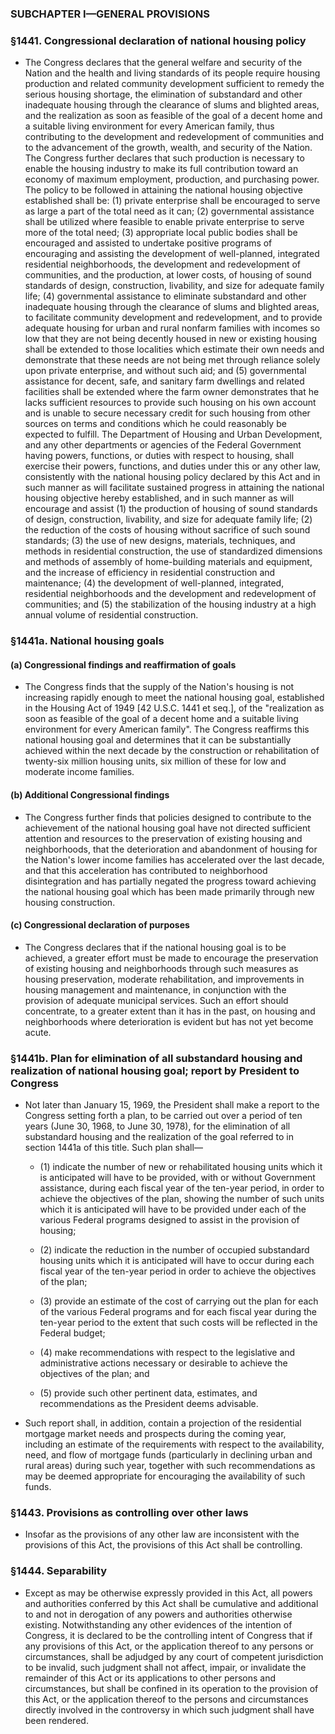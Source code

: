 ### SUBCHAPTER I—GENERAL PROVISIONS

### §1441. Congressional declaration of national housing policy
* The Congress declares that the general welfare and security of the Nation and the health and living standards of its people require housing production and related community development sufficient to remedy the serious housing shortage, the elimination of substandard and other inadequate housing through the clearance of slums and blighted areas, and the realization as soon as feasible of the goal of a decent home and a suitable living environment for every American family, thus contributing to the development and redevelopment of communities and to the advancement of the growth, wealth, and security of the Nation. The Congress further declares that such production is necessary to enable the housing industry to make its full contribution toward an economy of maximum employment, production, and purchasing power. The policy to be followed in attaining the national housing objective established shall be: (1) private enterprise shall be encouraged to serve as large a part of the total need as it can; (2) governmental assistance shall be utilized where feasible to enable private enterprise to serve more of the total need; (3) appropriate local public bodies shall be encouraged and assisted to undertake positive programs of encouraging and assisting the development of well-planned, integrated residential neighborhoods, the development and redevelopment of communities, and the production, at lower costs, of housing of sound standards of design, construction, livability, and size for adequate family life; (4) governmental assistance to eliminate substandard and other inadequate housing through the clearance of slums and blighted areas, to facilitate community development and redevelopment, and to provide adequate housing for urban and rural nonfarm families with incomes so low that they are not being decently housed in new or existing housing shall be extended to those localities which estimate their own needs and demonstrate that these needs are not being met through reliance solely upon private enterprise, and without such aid; and (5) governmental assistance for decent, safe, and sanitary farm dwellings and related facilities shall be extended where the farm owner demonstrates that he lacks sufficient resources to provide such housing on his own account and is unable to secure necessary credit for such housing from other sources on terms and conditions which he could reasonably be expected to fulfill. The Department of Housing and Urban Development, and any other departments or agencies of the Federal Government having powers, functions, or duties with respect to housing, shall exercise their powers, functions, and duties under this or any other law, consistently with the national housing policy declared by this Act and in such manner as will facilitate sustained progress in attaining the national housing objective hereby established, and in such manner as will encourage and assist (1) the production of housing of sound standards of design, construction, livability, and size for adequate family life; (2) the reduction of the costs of housing without sacrifice of such sound standards; (3) the use of new designs, materials, techniques, and methods in residential construction, the use of standardized dimensions and methods of assembly of home-building materials and equipment, and the increase of efficiency in residential construction and maintenance; (4) the development of well-planned, integrated, residential neighborhoods and the development and redevelopment of communities; and (5) the stabilization of the housing industry at a high annual volume of residential construction.

### §1441a. National housing goals
#### (a) Congressional findings and reaffirmation of goals
* The Congress finds that the supply of the Nation's housing is not increasing rapidly enough to meet the national housing goal, established in the Housing Act of 1949 [42 U.S.C. 1441 et seq.], of the "realization as soon as feasible of the goal of a decent home and a suitable living environment for every American family". The Congress reaffirms this national housing goal and determines that it can be substantially achieved within the next decade by the construction or rehabilitation of twenty-six million housing units, six million of these for low and moderate income families.

#### (b) Additional Congressional findings
* The Congress further finds that policies designed to contribute to the achievement of the national housing goal have not directed sufficient attention and resources to the preservation of existing housing and neighborhoods, that the deterioration and abandonment of housing for the Nation's lower income families has accelerated over the last decade, and that this acceleration has contributed to neighborhood disintegration and has partially negated the progress toward achieving the national housing goal which has been made primarily through new housing construction.

#### (c) Congressional declaration of purposes
* The Congress declares that if the national housing goal is to be achieved, a greater effort must be made to encourage the preservation of existing housing and neighborhoods through such measures as housing preservation, moderate rehabilitation, and improvements in housing management and maintenance, in conjunction with the provision of adequate municipal services. Such an effort should concentrate, to a greater extent than it has in the past, on housing and neighborhoods where deterioration is evident but has not yet become acute.

### §1441b. Plan for elimination of all substandard housing and realization of national housing goal; report by President to Congress
* Not later than January 15, 1969, the President shall make a report to the Congress setting forth a plan, to be carried out over a period of ten years (June 30, 1968, to June 30, 1978), for the elimination of all substandard housing and the realization of the goal referred to in section 1441a of this title. Such plan shall—

  * (1) indicate the number of new or rehabilitated housing units which it is anticipated will have to be provided, with or without Government assistance, during each fiscal year of the ten-year period, in order to achieve the objectives of the plan, showing the number of such units which it is anticipated will have to be provided under each of the various Federal programs designed to assist in the provision of housing;

  * (2) indicate the reduction in the number of occupied substandard housing units which it is anticipated will have to occur during each fiscal year of the ten-year period in order to achieve the objectives of the plan;

  * (3) provide an estimate of the cost of carrying out the plan for each of the various Federal programs and for each fiscal year during the ten-year period to the extent that such costs will be reflected in the Federal budget;

  * (4) make recommendations with respect to the legislative and administrative actions necessary or desirable to achieve the objectives of the plan; and

  * (5) provide such other pertinent data, estimates, and recommendations as the President deems advisable.


* Such report shall, in addition, contain a projection of the residential mortgage market needs and prospects during the coming year, including an estimate of the requirements with respect to the availability, need, and flow of mortgage funds (particularly in declining urban and rural areas) during such year, together with such recommendations as may be deemed appropriate for encouraging the availability of such funds.

### §1443. Provisions as controlling over other laws
* Insofar as the provisions of any other law are inconsistent with the provisions of this Act, the provisions of this Act shall be controlling.

### §1444. Separability
* Except as may be otherwise expressly provided in this Act, all powers and authorities conferred by this Act shall be cumulative and additional to and not in derogation of any powers and authorities otherwise existing. Notwithstanding any other evidences of the intention of Congress, it is declared to be the controlling intent of Congress that if any provisions of this Act, or the application thereof to any persons or circumstances, shall be adjudged by any court of competent jurisdiction to be invalid, such judgment shall not affect, impair, or invalidate the remainder of this Act or its applications to other persons and circumstances, but shall be confined in its operation to the provision of this Act, or the application thereof to the persons and circumstances directly involved in the controversy in which such judgment shall have been rendered.